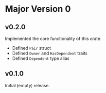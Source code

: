 # Major Version 0

## v0.2.0

Implemented the core functionality of this crate:
- Defined `Pair` struct
- Defined `Owner` and `HasDependent` traits
- Defined `Dependent` type alias

## v0.1.0

Initial (empty) release.
